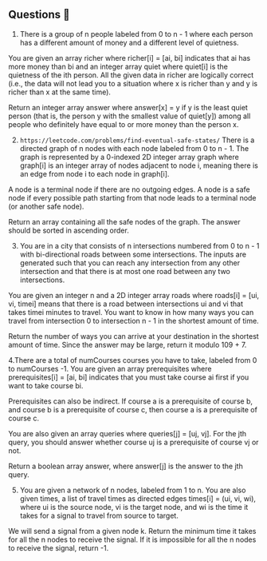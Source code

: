 ## Questions 📝


1. There is a group of n people labeled from 0 to n - 1 where each person has a different amount of money and a different level of quietness.

You are given an array richer where richer[i] = [ai, bi] indicates that ai has more money than bi and an integer array quiet where quiet[i] is the quietness of the ith person. All the given data in richer are logically correct (i.e., the data will not lead you to a situation where x is
richer than y and y is richer than x at the same time).

Return an integer array answer where answer[x] = y if y is the least quiet person (that is, the person y with the smallest value of quiet[y]) among all people who definitely have equal to or more money than the person x.



2. `https://leetcode.com/problems/find-eventual-safe-states/`
There is a directed graph of n nodes with each node labeled from 0 to n - 1. The graph is represented by a 0-indexed 2D integer array graph where graph[i] is an integer array of nodes adjacent to node i, meaning there is an edge from node i to each node in graph[i].

A node is a terminal node if there are no outgoing edges. A node is a safe node if every possible path starting from that node leads to a terminal node (or another safe node).

Return an array containing all the safe nodes of the graph. The answer should be sorted in
ascending order.



3. You are in a city that consists of n intersections numbered from 0 to n - 1 with bi-directional roads between some intersections. The inputs are generated such that you can reach any intersection from any other intersection and that there is at most one road between any two intersections.

You are given an integer n and a 2D integer array roads where roads[i] = [ui, vi, timei] means that there is a road between intersections ui and vi that takes timei minutes to travel. You want to know in how many ways you can travel from intersection 0 to intersection n - 1 in the shortest amount of time.

Return the number of ways you can arrive at your destination in the shortest amount of time. Since the answer may be large, return it modulo 109 + 7.



4.There are a total of numCourses courses you have to take, labeled from 0 to numCourses -1. You are given an array prerequisites where prerequisites[i] = [ai, bi] indicates that you must take course ai first if you want to take course bi.

Prerequisites can also be indirect. If course a is a prerequisite of course b, and course b is a prerequisite of course c, then course a is a prerequisite of course c.

You are also given an array queries where queries[j] = [uj, vj]. For the jth query, you should answer whether course uj is a prerequisite of course vj or not.

Return a boolean array answer, where answer[j] is the answer to the jth query.




5. You are given a network of n nodes, labeled from 1 to n. You are also given times, a list of travel times as directed edges times[i] = (ui, vi, wi), where ui is the source node, vi is the target node, and wi is the time it takes for a signal to travel from source to target.

We will send a signal from a given node k. Return the minimum time it takes for all the n nodes to receive the signal. If it is impossible for all the n nodes to receive the signal, return -1.